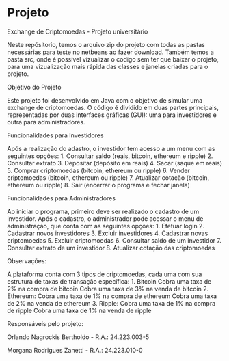 # Projeto
Exchange de Criptomoedas - Projeto universitário 

Neste repósitorio, temos o arquivo zip do projeto com todas as pastas necessárias para teste no netbeans ao fazer download. Também temos a pasta src, onde é possível vizualizar o codigo sem ter que baixar o projeto, para uma vizualização mais rápida das classes e janelas criadas para o projeto.

Objetivo do Projeto

 Este projeto foi desenvolvido em Java com o objetivo de simular uma exchange de criptomoedas. O código é dividido em duas partes principais, representadas por duas interfaces gráficas (GUI): uma para investidores e outra para administradores.

 Funcionalidades para Investidores
 
   Após a realização do adastro, o investidor tem acesso a um menu com as seguintes opçôes:
    1. Consultar saldo (reais, bitcoin, ethereum e ripple)
    2. Consultar extrato
    3. Depositar (depósito em reais)
    4. Sacar  (saque em reais)
    5. Comprar criptomoedas  (bitcoin, ethereum ou ripple)
    6. Vender criptomoedas  (bitcoin, ethereum ou ripple)
    7. Atualizar cotação  (bitcoin, ethereum ou ripple)
    8. Sair (encerrar o programa e fechar janela)

Funcionalidades para Administradores

  Ao iniciar o programa, primeiro deve ser realizado o cadastro de um investidor. Após o cadastro, o administrador pode acessar o menu de administração, que conta com as seguintes opções:
    1. Efetuar login
    2. Cadastrar novos investidores
    3. Excluir investidores
    4. Cadastrar novas criptomoedas
    5. Excluir criptomoedas
    6. Consultar saldo de um investidor
    7. Consultar extrato de um investidor
    8. Atualizar cotação das criptomoedas

Observações:

  A plataforma conta com 3 tipos de criptomoedas, cada uma com sua estrutura de taxas de transação específica:
    1. Bitcoin
        Cobra uma taxa de 2% na compra de bitcoin
        Cobra uma taxa de 3% na venda de bitcoin
    2. Ethereum:
        Cobra uma taxa de 1% na compra de ethereum
        Cobra uma taxa de 2% na venda de ethereum
    3. Ripple:
        Cobra uma taxa de 1% na compra de ripple
        Cobra uma taxa de 1% na venda de ripple

Responsáveis pelo projeto:

  Orlando Nagrockis Bertholdo - R.A.:  24.223.003-5
  
  Morgana Rodrigues Zanetti   - R.A.:  24.223.010-0
